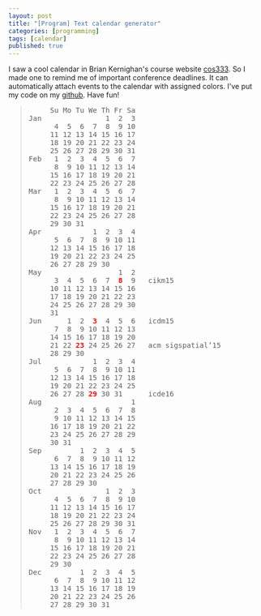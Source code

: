 ```yaml
---
layout: post
title: "[Program] Text calendar generator"
categories: [programming]
tags: [calendar]
published: true
---
```


I saw a cool calendar in Brian Kernighan's course website [cos333](http://www.cs.princeton.edu/courses/archive/spring14/cos333/). So I made one to remind me of important conference deadlines. It can automatically attach events to the calendar with assigned colors. I've put my code on my [github](https://github.com/HengfengLi/text-calendar-generator). Have fun!

<blockquote><pre>
	 Su Mo Tu We Th Fr Sa
Jan	              1  2  3
	  4  5  6  7  8  9 10
	 11 12 13 14 15 16 17
	 18 19 20 21 22 23 24
	 25 26 27 28 29 30 31
Feb	  1  2  3  4  5  6  7
	  8  9 10 11 12 13 14
	 15 16 17 18 19 20 21
	 22 23 24 25 26 27 28
Mar	  1  2  3  4  5  6  7
	  8  9 10 11 12 13 14
	 15 16 17 18 19 20 21
	 22 23 24 25 26 27 28
	 29 30 31            
Apr	           1  2  3  4
	  5  6  7  8  9 10 11
	 12 13 14 15 16 17 18
	 19 20 21 22 23 24 25
	 26 27 28 29 30      
May	                 1  2
	  3  4  5  6  7<font color="red"><b>  8</b></font>  9	cikm15
	 10 11 12 13 14 15 16
	 17 18 19 20 21 22 23
	 24 25 26 27 28 29 30
	 31                  
Jun	     1  2<font color="red"><b>  3</b></font>  4  5  6	icdm15
	  7  8  9 10 11 12 13
	 14 15 16 17 18 19 20
	 21 22<font color="red"><b> 23</b></font> 24 25 26 27	acm sigspatial’15
	 28 29 30            
Jul	           1  2  3  4
	  5  6  7  8  9 10 11
	 12 13 14 15 16 17 18
	 19 20 21 22 23 24 25
	 26 27 28<font color="red"><b> 29</b></font> 30 31   	icde16
Aug	                    1
	  2  3  4  5  6  7  8
	  9 10 11 12 13 14 15
	 16 17 18 19 20 21 22
	 23 24 25 26 27 28 29
	 30 31               
Sep	        1  2  3  4  5
	  6  7  8  9 10 11 12
	 13 14 15 16 17 18 19
	 20 21 22 23 24 25 26
	 27 28 29 30         
Oct	              1  2  3
	  4  5  6  7  8  9 10
	 11 12 13 14 15 16 17
	 18 19 20 21 22 23 24
	 25 26 27 28 29 30 31
Nov	  1  2  3  4  5  6  7
	  8  9 10 11 12 13 14
	 15 16 17 18 19 20 21
	 22 23 24 25 26 27 28
	 29 30               
Dec	        1  2  3  4  5
	  6  7  8  9 10 11 12
	 13 14 15 16 17 18 19
	 20 21 22 23 24 25 26
	 27 28 29 30 31      
</pre></blockquote>